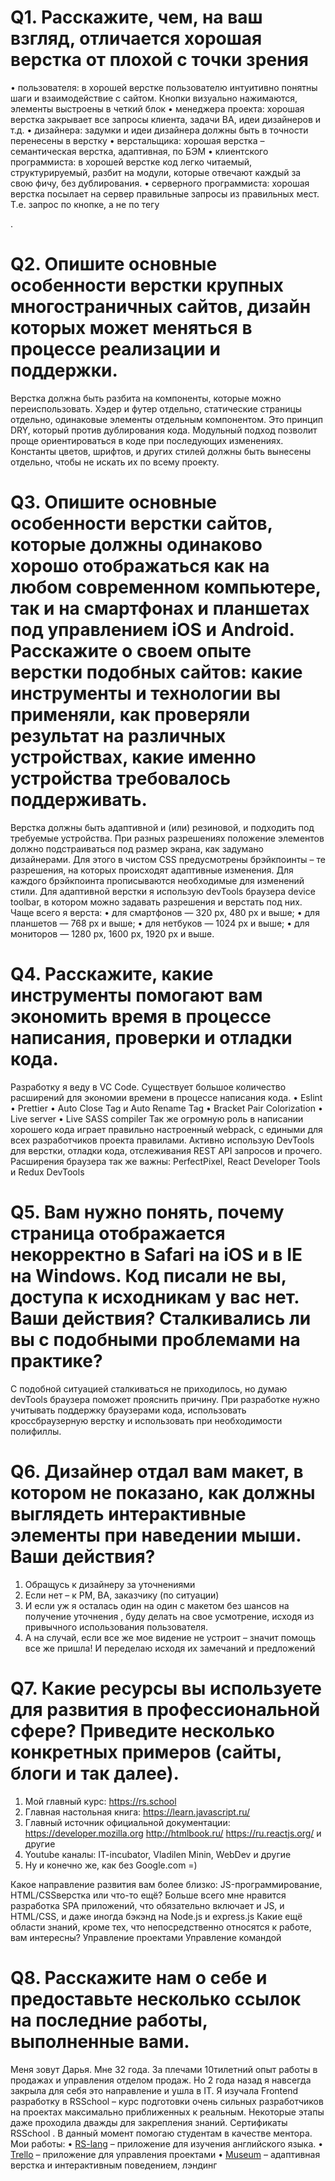 # Q1. Расскажите, чем, на ваш взгляд, отличается хорошая верстка от плохой с точки зрения

• пользователя: в хорошей верстке пользователю интуитивно понятны шаги и взаимодействие с сайтом. Кнопки визуально нажимаются, элементы выстроены в четкий блок
• менеджера проекта: хорошая верстка закрывает все запросы клиента, задачи BA, идеи дизайнеров и т.д.
• дизайнера: задумки и идеи дизайнера должны быть в точности перенесены в верстку
• верстальщика: хорошая верстка – семантическая верстка, адаптивная, по БЭМ
• клиентского программиста: в хорошей верстке код легко читаемый, структурируемый, разбит на модули, которые отвечают каждый за свою фичу, без дублирования.
• серверного программиста: хорошая верстка посылает на сервер правильные запросы из правильных мест. Т.е. запрос по кнопке, а не по тегу <p>.

# Q2. Опишите основные особенности верстки крупных многостраничных сайтов, дизайн которых может меняться в процессе реализации и поддержки.

Верстка должна быть разбита на компоненты, которые можно переиспользовать. Хэдер и футер отдельно, статические страницы отдельно, одинаковые элементы отдельным компонентом. Это принцип DRY, который против дублирования кода. Модульный подход позволит проще ориентироваться в коде при последующих изменениях. Константы цветов, шрифтов, и других стилей должны быть вынесены отдельно, чтобы не искать их по всему проекту.

# Q3. Опишите основные особенности верстки сайтов, которые должны одинаково хорошо отображаться как на любом современном компьютере, так и на смартфонах и планшетах под управлением iOS и Android. Расскажите о своем опыте верстки подобных сайтов: какие инструменты и технологии вы применяли, как проверяли результат на различных устройствах, какие именно устройства требовалось поддерживать.

Верстка должны быть адаптивной и (или) резиновой, и подходить под требуемые устройства. При разных разрешениях положение элементов должно подстраиваться под размер экрана, как задумано дизайнерами. Для этого в чистом CSS предусмотрены брэйкпоинты – те разрешения, на которых происходят адаптивные изменения. Для каждого брэйкпоинта прописываются необходимые для изменений стили. Для адаптивной верстки я использую devTools браузера device toolbar, в котором можно задавать разрешения и верстать под них. Чаще всего я верста:
• для смартфонов — 320 px, 480 px и выше;
• для планшетов — 768 px и выше;
• для нетбуков — 1024 px и выше;
• для мониторов — 1280 px, 1600 px, 1920 px и выше.

# Q4. Расскажите, какие инструменты помогают вам экономить время в процессе написания, проверки и отладки кода.

Разработку я веду в VC Code. Существует большое количество расширений для экономии времени в процессе написания кода.
• Eslint
• Prettier
• Auto Close Tag и Auto Rename Tag
• Bracket Pair Colorization
• Live server
• Live SASS compiler
Так же огромную роль в написании хорошего кода играет правильно настроенный webpack, с едиными для всех разработчиков проекта правилами.
Активно использую DevTools для верстки, отладки кода, отслеживания REST API запросов и прочего.
Расширения браузера так же важны: PerfectPixel, React Developer Tools и Redux DevTools

# Q5. Вам нужно понять, почему страница отображается некорректно в Safari на iOS и в IE на Windows. Код писали не вы, доступа к исходникам у вас нет. Ваши действия? Сталкивались ли вы с подобными проблемами на практике?

С подобной ситуацией сталкиваться не приходилось, но думаю devTools браузера поможет прояснить причину. При разработке нужно учитывать поддержку браузерами кода, использовать кроссбраузерную верстку и использовать при необходимости полифиллы.

# Q6. Дизайнер отдал вам макет, в котором не показано, как должны выглядеть интерактивные элементы при наведении мыши. Ваши действия?

1. Обращусь к дизайнеру за уточнениями
2. Если нет – к PM, BA, заказчику (по ситуации)
3. И если уж я осталась один на один с макетом без шансов на получение уточнения , буду делать на свое усмотрение, исходя из привычного использования пользователя.
4. А на случай, если все же мое видение не устроит – значит помощь все же пришла! И переделаю исходя их замечаний и предложений

# Q7. Какие ресурсы вы используете для развития в профессиональной сфере? Приведите несколько конкретных примеров (сайты, блоги и так далее).

1. Мой главный курс: https://rs.school
2. Главная настольная книга: https://learn.javascript.ru/
3. Главный источник официальной документации: https://developer.mozilla.org http://htmlbook.ru/ https://ru.reactjs.org/ и другие
4. Youtube каналы: IT-incubator, Vladilen Minin, WebDev и другие
5. Ну и конечно же, как без Google.com =)

Какое направление развития вам более близко: JS-программирование, HTML/CSSверстка или что-то ещё?
Больше всего мне нравится разработка SPA приложений, что обязательно включает и JS, и HTML/CSS, и даже иногда бэкэнд на Node.js и express.js
Какие ещё области знаний, кроме тех, что непосредственно относятся к работе, вам интересны?
Управление проектами
Управление командой

# Q8. Расскажите нам о себе и предоставьте несколько ссылок на последние работы, выполненные вами.

Меня зовут Дарья. Мне 32 года. За плечами 10тилетний опыт работы в продажах и управления отделом продаж. Но 2 года назад я навсегда закрыла для себя это направление и ушла в IT. Я изучала Frontend разработку в RSSchool – курс подготовки очень сильных разработчиков на проектах максимально приближенных к реальным. Некоторые этапы даже проходила дважды для закрепления знаний. Сертификаты RSSchool . В данный момент помогаю студентам в качестве ментора.
Мои работы:
• [RS-lang](https://github.com/DaryaEnina/RS-Lang) – приложение для изучения английского языка.
• [Trello](https://github.com/DaryaEnina/project-management-app) – приложение для управления проектами
• [Museum](https://github.com/DaryaEnina/museum) – адаптивная верстка и интерактивным поведением, лэндинг
